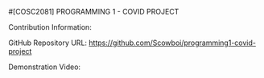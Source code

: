 #[COSC2081] PROGRAMMING 1 - COVID PROJECT

Contribution Information:

GitHub Repository URL: https://github.com/Scowboi/programming1-covid-project

Demonstration Video: